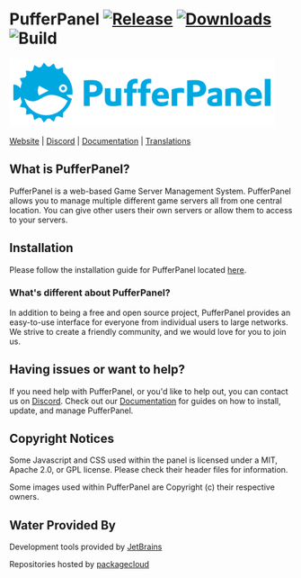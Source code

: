 # PufferPanel [![Release](https://img.shields.io/github/release/pufferpanel/.svg?maxAge=3600)](https://github.com/pufferpanel/releases) [![Downloads](https://img.shields.io/github/downloads/pufferpanel/total.svg?maxAge=3600)](https://github.com/pufferpanel/releases) ![Build](https://github.com/pufferpanel/workflows/Build/badge.svg)

[![PufferPanel logo](https://raw.githubusercontent.com/pufferpanel/www/master/logo-alt.png "PufferPanel")](https://pufferpanel.com)

[Website](https://pufferpanel.com) |
[Discord](https://discord.gg/v8dz49e) |
[Documentation](https://docs.pufferpanel.com/) |
[Translations](https://crowdin.com/project/pufferpanel)

## What is PufferPanel?
PufferPanel is a web-based Game Server Management System. PufferPanel allows you to manage multiple different game servers all from one central location. You can give other users their own servers or allow them to access to your servers.

## Installation
Please follow the installation guide for PufferPanel located [here](https://docs.pufferpanel.com/en/latest/installing.html).

### What's different about PufferPanel?
In addition to being a free and open source project, PufferPanel provides an easy-to-use interface for everyone from individual users to large networks. We strive to create a friendly community, and we would love for you to join us.

## Having issues or want to help?
If you need help with PufferPanel, or you'd like to help out, you can contact us on [Discord](https://discord.gg/v8dz49e). Check out our [Documentation](https://docs.pufferpanel.com/) for guides on how to install, update, and manage PufferPanel.

## Copyright Notices
Some Javascript and CSS used within the panel is licensed under a MIT, Apache 2.0, or GPL license. Please check their header files for information.

Some images used within PufferPanel are Copyright (c) their respective owners.

## Water Provided By
Development tools provided by [JetBrains](https://www.jetbrains.com/?from=PufferPanel)

Repositories hosted by [packagecloud](https://packagecloud.io)
